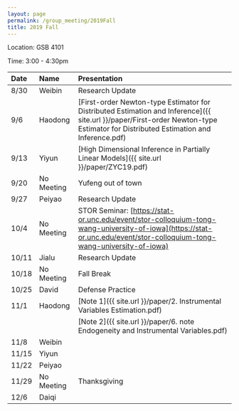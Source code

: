 ```yaml
---
layout: page
permalink: /group_meeting/2019Fall
title: 2019 Fall
---
```


Location: GSB 4101 

Time: 3:00 - 4:30pm

| Date    | Name       | Presentation |
| :----   | :----------|:--------     |
|  8/30   | Weibin    | Research Update |
|  9/6    | Haodong | [First-order Newton-type Estimator for Distributed Estimation and Inference]({{ site.url }}/paper/First-order Newton-type Estimator for Distributed Estimation and Inference.pdf)|
|  9/13   | Yiyun        | [High Dimensional Inference in Partially Linear Models]({{ site.url }}/paper/ZYC19.pdf) |
|  9/20   | No Meeting       | Yufeng out of town |
|  9/27   | Peiyao | Research Update |
|  10/4   | No Meeting | STOR Seminar: [https://stat-or.unc.edu/event/stor-colloquium-tong-wang-university-of-iowa](https://stat-or.unc.edu/event/stor-colloquium-tong-wang-university-of-iowa) |
|  10/11  | Jialu  |   Research Update   |
|  10/18  | No Meeting | Fall Break |
|  10/25  | David  | Defense Practice |
|  11/1   | Haodong |[Note 1]({{ site.url }}/paper/2. Instrumental Variables Estimation.pdf)|
| |  |[Note 2]({{ site.url }}/paper/6. note Endogeneity and Instrumental Variables.pdf)|
|  11/8   | Weibin | |
|  11/15  | Yiyun | |
|  11/22  | Peiyao  | |
|  11/29  | No Meeting | Thanksgiving |
|  12/6   | Daiqi | |
